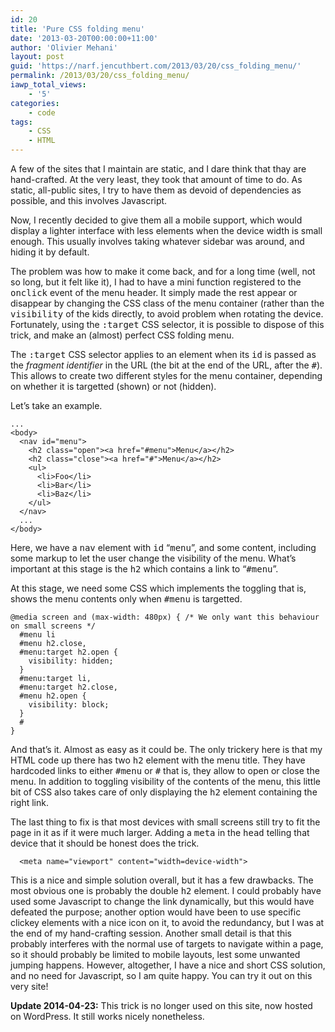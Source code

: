 ```yaml
---
id: 20
title: 'Pure CSS folding menu'
date: '2013-03-20T00:00:00+11:00'
author: 'Olivier Mehani'
layout: post
guid: 'https://narf.jencuthbert.com/2013/03/20/css_folding_menu/'
permalink: /2013/03/20/css_folding_menu/
iawp_total_views:
    - '5'
categories:
    - code
tags:
    - CSS
    - HTML
---
```


A few of the sites that I maintain are static, and I dare think that thay are hand-crafted. At the very least, they took that amount of time to do. As static, all-public sites, I try to have them as devoid of dependencies as possible, and this involves Javascript.

Now, I recently decided to give them all a mobile support, which would display a lighter interface with less elements when the device width is small enough. This usually involves taking whatever sidebar was around, and hiding it by default.

The problem was how to make it come back, and for a long time (well, not so long, but it felt like it), I had to have a mini function registered to the <tt>onclick</tt> event of the menu header. It simply made the rest appear or disappear by changing the CSS class of the menu container (rather than the <tt>visibility</tt> of the kids directly, to avoid problem when rotating the device. Fortunately, using the <tt>:target</tt> CSS selector, it is possible to dispose of this trick, and make an (almost) perfect CSS folding menu.

The <tt>:target</tt> CSS selector applies to an element when its <tt>id</tt> is passed as the *fragment identifier* in the URL (the bit at the end of the URL, after the <tt>\#</tt>). This allows to create two different styles for the menu container, depending on whether it is targetted (shown) or not (hidden).

Let’s take an example.

```
...
<body>
  <nav id="menu">
    <h2 class="open"><a href="#menu">Menu</a></h2>
    <h2 class="close"><a href="#">Menu</a></h2>
    <ul>
      <li>Foo</li>
      <li>Bar</li>
      <li>Baz</li>
    </ul>
  </nav>
  ...
</body>
```

Here, we have a <tt>nav</tt> element with <tt>id</tt> “<tt>menu</tt>”, and some content, including some markup to let the user change the visibility of the menu. What’s important at this stage is the <tt>h2</tt> which contains a link to “<tt>\#menu</tt>”.

At this stage, we need some CSS which implements the toggling that is, shows the menu contents only when <tt>\#menu</tt> is targetted.

```
@media screen and (max-width: 480px) { /* We only want this behaviour on small screens */
  #menu li 
  #menu h2.close,
  #menu:target h2.open {
    visibility: hidden;
  }
  #menu:target li,
  #menu:target h2.close,
  #menu h2.open {
    visibility: block;
  }
  #
}
```

And that’s it. Almost as easy as it could be. The only trickery here is that my HTML code up there has two <tt>h2</tt> element with the menu title. They have hardcoded links to either <tt>\#menu</tt> or <tt>\#</tt> that is, they allow to open or close the menu. In addition to toggling visibility of the contents of the menu, this little bit of CSS also takes care of only displaying the <tt>h2</tt> element containing the right link.

The last thing to fix is that most devices with small screens still try to fit the page in it as if it were much larger. Adding a <tt>meta</tt> in the <tt>head</tt> telling that device that it should be honest does the trick.

```
  <meta name="viewport" content="width=device-width">
```

This is a nice and simple solution overall, but it has a few drawbacks. The most obvious one is probably the double <tt>h2</tt> element. I could probably have used some Javascript to change the link dynamically, but this would have defeated the purpose; another option would have been to use specific clickey elements with a nice icon on it, to avoid the redundancy, but I was at the end of my hand-crafting session. Another small detail is that this probably interferes with the normal use of targets to navigate within a page, so it should probably be limited to mobile layouts, lest some unwanted jumping happens. However, altogether, I have a nice and short CSS solution, and no need for Javascript, so I am quite happy. You can try it out on this very site!

**Update 2014-04-23:** This trick is no longer used on this site, now hosted on WordPress. It still works nicely nonetheless.

</body>